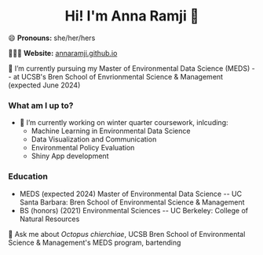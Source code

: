 <h1 align="center"> Hi! I'm Anna Ramji 👋</h1>


😄 **Pronouns:** she/her/hers

👩🏻‍💻 **Website:** [annaramji.github.io](https://annaramji.github.io/)  


🌱 I’m currently pursuing my Master of Environmental Data Science (MEDS) -- at UCSB's Bren School of Envrionmental Science & Management (expected June 2024)


### What am I up to?
- 🔭 I’m currently working on winter quarter coursework, inlcuding: 
    - Machine Learning in Environmental Data Science
    - Data Visualization and Communication
    - Environmental Policy Evaluation
    - Shiny App development



### Education
- MEDS (expected 2024) Master of Environmental Data Science -- UC Santa Barbara: Bren School of Environmental Science & Management
- BS (honors) (2021) Environmental Sciences --  UC Berkeley: College of Natural Resources




💬 Ask me about *Octopus chierchiae*, UCSB Bren School of Environmental Science & Management's MEDS program, bartending

<!--
**annaramji/annaramji** is a ✨ _special_ ✨ repository because its `README.md` (this file) appears on your GitHub profile.

Here are some ideas to get you started:

- 🤔 I’m looking for help with ...
- 💬 Ask me about *Octopus chierchiae*, UCSB Bren School of Environmental Science & Management's MEDS program
- 📫 How to reach me: ...

- ⚡ Fun fact: ...
-->
